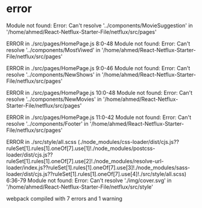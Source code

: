 # error
Module not found: Error: Can't resolve '../components/MovieSuggestion' in '/home/ahmed/React-Netflux-Starter-File/netflux/src/pages'

ERROR in ./src/pages/HomePage.js 8:0-48
Module not found: Error: Can't resolve '../components/MostViwed' in '/home/ahmed/React-Netflux-Starter-File/netflux/src/pages'

ERROR in ./src/pages/HomePage.js 9:0-46
Module not found: Error: Can't resolve '../components/NewShows' in '/home/ahmed/React-Netflux-Starter-File/netflux/src/pages'

ERROR in ./src/pages/HomePage.js 10:0-48
Module not found: Error: Can't resolve '../components/NewMovies' in '/home/ahmed/React-Netflux-Starter-File/netflux/src/pages'

ERROR in ./src/pages/HomePage.js 11:0-42
Module not found: Error: Can't resolve '../components/Footer' in '/home/ahmed/React-Netflux-Starter-File/netflux/src/pages'

ERROR in ./src/style/all.scss (./node_modules/css-loader/dist/cjs.js??ruleSet[1].rules[1].oneOf[7].use[1]!./node_modules/postcss-loader/dist/cjs.js??ruleSet[1].rules[1].oneOf[7].use[2]!./node_modules/resolve-url-loader/index.js??ruleSet[1].rules[1].oneOf[7].use[3]!./node_modules/sass-loader/dist/cjs.js??ruleSet[1].rules[1].oneOf[7].use[4]!./src/style/all.scss) 6:36-79
Module not found: Error: Can't resolve './img/cover.svg' in '/home/ahmed/React-Netflux-Starter-File/netflux/src/style'

webpack compiled with 7 errors and 1 warning

